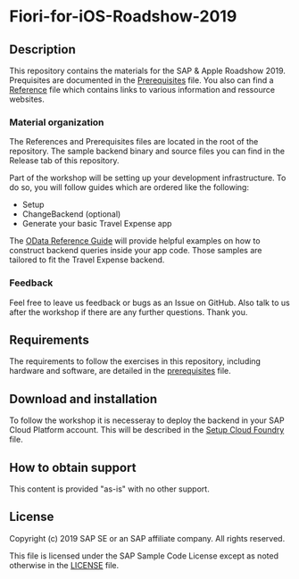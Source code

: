 # Fiori-for-iOS-Roadshow-2019

## Description

This repository contains the materials for the SAP & Apple Roadshow 2019. Prequisites are documented in the [Prerequisites](prerequisites.md) file. You also can find a [Reference](References.md) file which contains links to various information and ressource websites.

### Material organization

The References and Prerequisites files are located in the root of the repository. The sample backend binary and source files you can find in the Release tab of this repository.

Part of the workshop will be setting up your development infrastructure. To do so, you will follow guides which are ordered like the following:

- Setup
- ChangeBackend (optional)
- Generate your basic Travel Expense app

The [OData Reference Guide](ODataReferenceGuide.md) will provide helpful examples on how to construct backend queries inside your app code. Those samples are tailored to fit the Travel Expense backend.

### Feedback

Feel free to leave us feedback or bugs as an Issue on GitHub. Also talk to us after the workshop if there are any further questions. Thank you.


## Requirements

The requirements to follow the exercises in this repository, including hardware and software, are detailed in the [prerequisites](prerequisites.md) file.


## Download and installation

To follow the workshop it is necesseray to deploy the backend in your SAP Cloud Platform account. This will be described in the [Setup Cloud Foundry](https://github.wdf.sap.corp/d061070/Project-Book/blob/master/Backends/Setup%20Cloud%20Foundry.md) file.


## How to obtain support

This content is provided "as-is" with no other support.


## License

Copyright (c) 2019 SAP SE or an SAP affiliate company. All rights reserved.

This file is licensed under the SAP Sample Code License except as noted otherwise in the [LICENSE](LICENSE) file.


